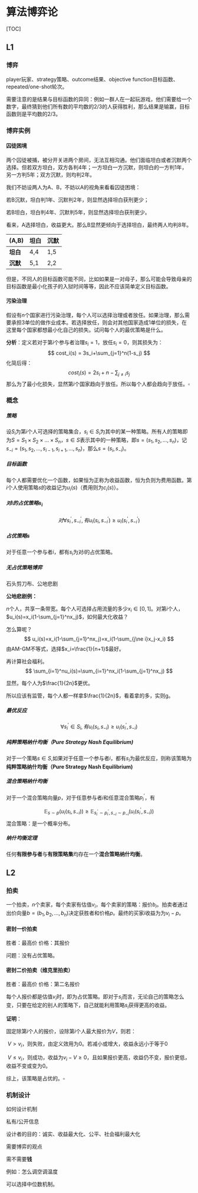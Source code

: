 # 算法博弈论

[TOC]

## L1

### 博弈

player玩家、strategy策略、outcome结果、objective function目标函数、repeated/one-shot轮次。

需要注意的是结果与目标函数的异同：例如一群人在一起玩游戏，他们需要给一个数字，最终猜到他们所有数的平均数的2/3的人获得胜利，那么结果是输赢，目标函数则是平均数的2/3。

### 博弈实例

#### 囚徒困境

两个囚徒被捕，被分开关进两个房间，无法互相沟通。他们面临坦白或者沉默两个选择。但若双方坦白，双方各判4年；一方坦白一方沉默，则坦白的一方判1年，另一方判5年；双方沉默，则均判2年。

我们不妨设两人为A、B，不妨以A的视角来看看囚徒困境：

若B沉默，坦白判1年、沉默判2年，则显然选择坦白获刑更少；

若B坦白，坦白判4年、沉默判5年，则显然选择坦白获刑更少。

看来，A选择坦白，收益更大。那么B显然更倾向于选择坦白，最终两人均判8年。

| (A,B)    | 坦白 | 沉默 |
| -------- | ---- | ---- |
| **坦白** | 4,4  | 1,5  |
| **沉默** | 5,1  | 2,2  |

但是，不同人的目标函数可能不同，比如如果是一对母子，那么可能会导致母亲的目标函数是最小化孩子的入狱时间等等，因此不应该简单定义目标函数。

#### 污染治理

假设有$n$个国家进行污染治理，每个人可以选择治理或者放任。如果治理，那么需要承担3单位的做作业成本。若选择放任，则会对其他国家造成1单位的损失，在这里每个国家都想最小化自己的损失。试问每个人的最优策略是什么。

**分析**：定义若对于第$i$个参与者治理$s_i=1$，放任$s_i=0$，则其损失为：
$$
cost_i(s) = 3s_i+\sum_{j=1}^n(1-s_j)
$$
化简后得：
$$
cost_i(s)=2s_i+n-\sum_{j\ne i}s_j
$$
那么为了最小化损失，显然第$i$个国家趋向于放任。所以每个人都会趋向于放任。$\square$

### 概念

##### 策略

设$S_i$为第$i$个人可选择的策略集合，$s_i\in S_i$为其中的某一种策略。所有人的策略即为$S=S_1\times S_2\times \dots\times S_n$，$s\in S$表示其中的一种策略，即$s=(s_1,s_2,\dots,s_n)$，记$s_{-i}=(s_1,s_2,\dots,s_{i-1},s_{i+1},\dots,s_n)$，那么$s = (s_i,s_{-i})$。

##### 目标函数

每个人都需要优化一个函数，如果恒为正称为收益函数，恒为负则为费用函数。第$i$个人使用策略$s$的收益记为$u_i(s)$（费用则为$c_i(s)$）。

##### 对$i$的占优策略$s_i$

$$
对\forall s^{'}_i,s^{'}_{-i},有u_i(s_i,s^{'}_{-i})\geq u_i(s^{'}_i,s^{'}_{-i})
$$
##### 占优策略$s$

对于任意一个参与者$i$，都有$s_i$为对$i$的占优策略。

##### 无占优策略博弈

石头剪刀布、公地悲剧

**公地悲剧例：**

$n$个人，共享一条带宽。每个人可选择占用流量的多少$x_i\in[0,1]$。对第$i$个人，$u_i(s)=x_i(1-\sum_{j=1}^nx_j)$，如何最大化收益？

怎么算呢？
$$
u_i(s)=x_i(1-\sum_{j=1}^nx_j)=x_i(1-\sum_{j\ne i}x_j-x_i)
$$
由AM-GM不等式，选择$x_i=\frac{1}{n+1}$最好。

再计算社会福利。
$$
\sum_{i=1}^nu_i(s)=\sum_{i=1}^nx_i(1-\sum_{j=1}^nx_j)
$$


显然，每个人为$\frac{1}{2n}$更优。

所以应该有监管，每个人都一样拿$\frac{1}{2n}$，看着拿的多，实则g。

##### 最优反应

$$
\forall s^{'}_i\in S_i,有u_i(s_i,s_{-i})\geq u_i(s^{'}_i,s_{-i})
$$

##### 纯粹策略纳什均衡（Pure Strategy Nash Equilibrium)

对于一个策略$s\in S$,如果对于任意一个参与者$i$，都有$s_i$为最优反应，则称该策略为**纯粹策略纳什均衡（Pure Strategy Nash Equilibrium)**

##### 混合策略纳什均衡

对于一个混合策略向量$p$，对于任意参与者$i$和任意混合策略$p_i^{'}$，有

$$
\mathbb E_{s\sim p}(u_i(s_i,s_{-i}))\ge\mathbb E_{s_i^{'}\sim p_i^{'},s_{-i}\sim p_{-i} }(u_i(s_i^{'},s_{-i}))
$$
混合策略：是一个概率分布。

##### 纳什均衡定理

任何**有限参与者**与**有限策略集**均存在一个**混合策略纳什均衡**。

## L2

### 拍卖

一个拍卖，$n$个卖家，每个卖家有估值$v_i$，每个卖家的策略：报价$b_i$。拍卖者通过出价向量$b=(b_1,b_2,\dots,b_n)$决定获胜者和价格$p$。最终的买家$i$收益为为$v_i-p$。

#### 密封一价拍卖

胜者：最高价 价格：其报价

问题：没有占优策略。

#### 密封二价拍卖（维克里拍卖）

胜者：最高价 价格：第二名报价

每个人报价都是估值$v_i$时，即为占优策略。即对于$s_i$而言，无论自己的策略怎么变，只要在给定的别人的策略下，自己就能利用策略$s_i$获得更高的收益。

**证明**：

固定除第$i$个人的报价，设除第$i$个人最大报价为$V$，则若：

​	$V>v_i$，则失败，由定义效用为0。若减小或增大，收益永远小于等于0

​	$V\leq v_i$，则成功，收益为$v_i-V\geq 0$，且如果报价更高，收益仍不变，报价更低，收益不变或变为0。

综上，该策略是占优的。$\square$

### 机制设计

如何设计机制

私有/公开信息

设计者的目的：诚实、收益最大化、公平、社会福利最大化

需要博弈的观点

需不需要**钱**

例如：怎么调空调温度

可以选择中位数机制。

